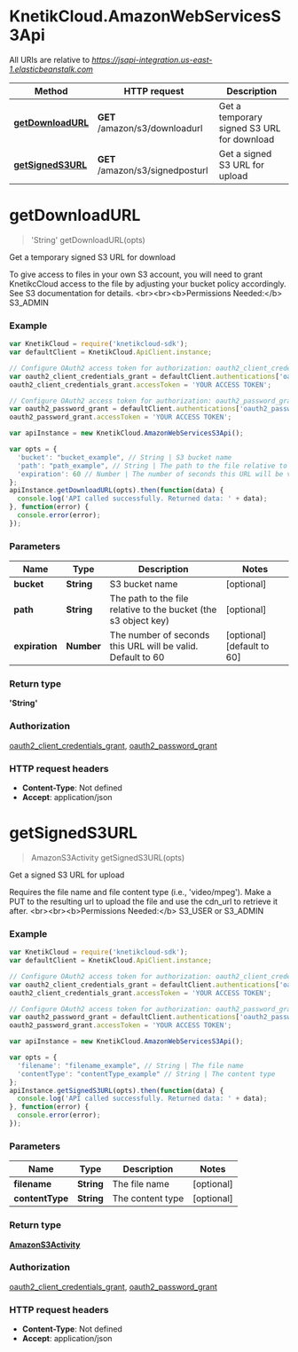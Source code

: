 # KnetikCloud.AmazonWebServicesS3Api

All URIs are relative to *https://jsapi-integration.us-east-1.elasticbeanstalk.com*

Method | HTTP request | Description
------------- | ------------- | -------------
[**getDownloadURL**](AmazonWebServicesS3Api.md#getDownloadURL) | **GET** /amazon/s3/downloadurl | Get a temporary signed S3 URL for download
[**getSignedS3URL**](AmazonWebServicesS3Api.md#getSignedS3URL) | **GET** /amazon/s3/signedposturl | Get a signed S3 URL for upload


<a name="getDownloadURL"></a>
# **getDownloadURL**
> &#39;String&#39; getDownloadURL(opts)

Get a temporary signed S3 URL for download

To give access to files in your own S3 account, you will need to grant KnetikcCloud access to the file by adjusting your bucket policy accordingly. See S3 documentation for details. &lt;br&gt;&lt;br&gt;&lt;b&gt;Permissions Needed:&lt;/b&gt; S3_ADMIN

### Example
```javascript
var KnetikCloud = require('knetikcloud-sdk');
var defaultClient = KnetikCloud.ApiClient.instance;

// Configure OAuth2 access token for authorization: oauth2_client_credentials_grant
var oauth2_client_credentials_grant = defaultClient.authentications['oauth2_client_credentials_grant'];
oauth2_client_credentials_grant.accessToken = 'YOUR ACCESS TOKEN';

// Configure OAuth2 access token for authorization: oauth2_password_grant
var oauth2_password_grant = defaultClient.authentications['oauth2_password_grant'];
oauth2_password_grant.accessToken = 'YOUR ACCESS TOKEN';

var apiInstance = new KnetikCloud.AmazonWebServicesS3Api();

var opts = { 
  'bucket': "bucket_example", // String | S3 bucket name
  'path': "path_example", // String | The path to the file relative to the bucket (the s3 object key)
  'expiration': 60 // Number | The number of seconds this URL will be valid. Default to 60
};
apiInstance.getDownloadURL(opts).then(function(data) {
  console.log('API called successfully. Returned data: ' + data);
}, function(error) {
  console.error(error);
});

```

### Parameters

Name | Type | Description  | Notes
------------- | ------------- | ------------- | -------------
 **bucket** | **String**| S3 bucket name | [optional] 
 **path** | **String**| The path to the file relative to the bucket (the s3 object key) | [optional] 
 **expiration** | **Number**| The number of seconds this URL will be valid. Default to 60 | [optional] [default to 60]

### Return type

**&#39;String&#39;**

### Authorization

[oauth2_client_credentials_grant](../README.md#oauth2_client_credentials_grant), [oauth2_password_grant](../README.md#oauth2_password_grant)

### HTTP request headers

 - **Content-Type**: Not defined
 - **Accept**: application/json

<a name="getSignedS3URL"></a>
# **getSignedS3URL**
> AmazonS3Activity getSignedS3URL(opts)

Get a signed S3 URL for upload

Requires the file name and file content type (i.e., &#39;video/mpeg&#39;). Make a PUT to the resulting url to upload the file and use the cdn_url to retrieve it after. &lt;br&gt;&lt;br&gt;&lt;b&gt;Permissions Needed:&lt;/b&gt; S3_USER or S3_ADMIN

### Example
```javascript
var KnetikCloud = require('knetikcloud-sdk');
var defaultClient = KnetikCloud.ApiClient.instance;

// Configure OAuth2 access token for authorization: oauth2_client_credentials_grant
var oauth2_client_credentials_grant = defaultClient.authentications['oauth2_client_credentials_grant'];
oauth2_client_credentials_grant.accessToken = 'YOUR ACCESS TOKEN';

// Configure OAuth2 access token for authorization: oauth2_password_grant
var oauth2_password_grant = defaultClient.authentications['oauth2_password_grant'];
oauth2_password_grant.accessToken = 'YOUR ACCESS TOKEN';

var apiInstance = new KnetikCloud.AmazonWebServicesS3Api();

var opts = { 
  'filename': "filename_example", // String | The file name
  'contentType': "contentType_example" // String | The content type
};
apiInstance.getSignedS3URL(opts).then(function(data) {
  console.log('API called successfully. Returned data: ' + data);
}, function(error) {
  console.error(error);
});

```

### Parameters

Name | Type | Description  | Notes
------------- | ------------- | ------------- | -------------
 **filename** | **String**| The file name | [optional] 
 **contentType** | **String**| The content type | [optional] 

### Return type

[**AmazonS3Activity**](AmazonS3Activity.md)

### Authorization

[oauth2_client_credentials_grant](../README.md#oauth2_client_credentials_grant), [oauth2_password_grant](../README.md#oauth2_password_grant)

### HTTP request headers

 - **Content-Type**: Not defined
 - **Accept**: application/json


